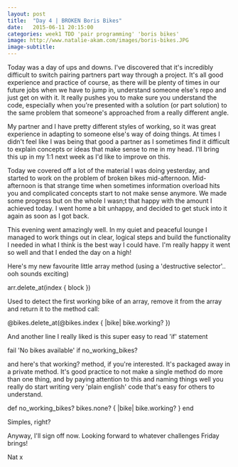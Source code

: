 ```yaml
---
layout: post
title:  "Day 4 | BROKEN Boris Bikes"
date:   2015-06-11 20:15:00
categories: week1 TDD 'pair programming' 'boris bikes'
image: http://www.natalie-akam.com/images/boris-bikes.JPG
image-subtitle:
---
```


Today was a day of ups and downs. I've discovered that it's incredibly difficult to switch pairing partners part way through a project. It's all good experience and practice of course, as there will be plenty of times in our future jobs when we have to jump in, understand someone else's repo and just get on with it. It really pushes you to make sure you understand the code, especially when you're presented with a solution (or part solution) to the same problem that someone's approached from a really different angle.

My partner and I have pretty different styles of working, so it was great experience in adapting to someone else's way of doing things. At times I didn't feel like I was being that good a partner as I sometimes find it difficult to explain concepts or ideas that make sense to me in my head. I'll bring this up in my 1:1 next week as I'd like to improve on this. 

Today we covered off a lot of the material I was doing yesterday, and started to work on the problem of broken bikes mid-afternoon. Mid-afternoon is that strange time when sometimes information overload hits you and complicated concepts start to not make sense anymore. We made some progress but on the whole I wasn;t that happy with the amount I achieved today. I went home a bit unhappy, and decided to get stuck into it again as soon as I got back. 

This evening went amazingly well. In my quiet and peaceful lounge I managed to work things out in clear, logical steps and build the functionality I needed in what I think is the best way I could have. I'm really happy it went so well and that I ended the day on a high!

Here's my new favourite little array method (using a 'destructive selector'.. ooh sounds exciting)

arr.delete_at(index { block })

Used to detect the first working bike of an array, remove it from the array and return it to the method call:

  @bikes.delete_at(@bikes.index { |bike| bike.working? })

And another line I really liked is this super easy to read 'if' statement

  fail 'No bikes available' if no_working_bikes?

and here's that working? method, if you're interested. It's packaged away in a private method. It's good practice to not make a single method do more than one thing, and by paying attention to this and naming things well you really do start writing very 'plain english' code that's easy for others to understand.

  def no_working_bikes?
    bikes.none? { |bike| bike.working? }
  end

Simples, right?

Anyway, I'll sign off now. Looking forward to whatever challenges Friday brings!

Nat x